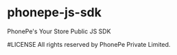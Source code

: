# phonepe-js-sdk
PhonePe's Your Store Public JS SDK

#LICENSE 
All rights reserved by PhonePe Private Limited.
